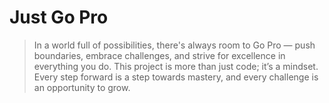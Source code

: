 # Just Go Pro
> In a world full of possibilities, there's always room to Go Pro — push boundaries, embrace challenges, and strive for excellence in everything you do. This project is more than just code; it’s a mindset. Every step forward is a step towards mastery, and every challenge is an opportunity to grow.
